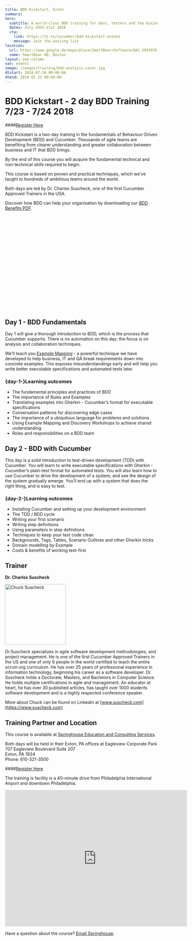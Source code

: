 ```yaml
---
title: BDD Kickstart, Exton
summary: 
hero:
  subtitle: A world-class BDD training for devs, testers and the business
  dates: July 20th-21st 2018
  cta:
    link: https://ti.to/cucumber/bdd-kickstart-exton1
    message: Join the waiting list
location:
  url: https://www.google.de/maps/place/SmartBear+Software/@42.3954978,-71.081084,17z/data=!3m1!4b1!4m5!3m4!1s0x89e316a31ac335f7:0xa5fa6e1929085ea2!8m2!3d42.3954978!4d-71.0788953
  name: SmartBear HQ, Boston
layout: one-column
nav: events
image: /images/training/bdd-analysis-cover.jpg
dtstart: 2018-07-20 00:00:00
dtend: 2018-07-22 00:00:00
---
```


# BDD Kickstart - 2 day BDD  Training 7/23 - 7/24 2018

####[Register Here](http://www.springhouse.com/registration?EventId=f7c7449a-aa44-e811-87a2-00155d0a1406)

BDD Kickstart is a two-day training in the fundamentals of Behaviour-Driven Development (BDD) and Cucumber. Thousands of agile teams are benefiting from clearer understanding and greater collaboration between business and IT that BDD brings.

By the end of this course you will acquire the fundamental technical and non-technical skills required to begin.

This course is based on proven and practical techniques, which we've taught to hundreds of ambitious teams around the world.

Both days are led by Dr. Charles Suscheck, one of the first Cucumber Approved Trainers in the USA.

Discover how BDD can help your organisation by downloading our [BDD Benefits PDF](https://cucumber.io/bdd-benefits.pdf).

<div class="row"><div class="col-md-6 col-md-offset-3"><script src="//fast.wistia.com/embed/medias/953ry8h08l.jsonp" async></script><script src="//fast.wistia.com/assets/external/E-v1.js" async></script><div class="wistia_responsive_padding" style="padding:56.25% 0 28px 0;position:relative;"><div class="wistia_responsive_wrapper" style="height:100%;left:0;position:absolute;top:0;width:100%;"><div class="wistia_embed wistia_async_953ry8h08l videoFoam=true" style="height:100%;width:100%">&nbsp;</div></div></div></div></div>


## Day 1 - BDD Fundamentals

Day 1 will give a thorough introduction to BDD, which is the process that Cucumber supports. There is no automation on this day; the focus is on analysis and collaboration techniques.

We’ll teach you [Example Mapping](https://cucumber.io/blog/2015/12/08/example-mapping-introduction) - a powerful technique we have developed to help business, IT and QA break requirements down into concrete examples. This exposes misunderstandings early and will help you write better executable specifications and automated tests later.

### {day-1-}Learning outcomes
* The fundamental principles and practices of BDD
* The importance of Rules and Examples
* Translating examples into Gherkin - Cucumber’s format for executable specifications
* Conversation patterns for discovering edge cases
* The importance of a ubiquitous language for problems and solutions
* Using Example Mapping and Discovery Workshops to achieve shared understanding
* Roles and responsibilities on a BDD team


## Day 2 - BDD with Cucumber

This day is a solid introduction to test-driven development (TDD) with Cucumber. You will learn to write executable specifications with Gherkin - Cucumber’s plain-text format for automated tests. You will also learn how to use Cucumber to drive the development of a system, and see the design of the system gradually emerge. You’ll end up with a system that does the right thing, and is easy to test.

### {day-2-}Learning outcomes
* Installing Cucumber and setting up your development environment
* The TDD / BDD cycle
* Writing your first scenario
* Writing step definitions
* Using parameters in step definitions
* Techniques to keep your test code clean
* Backgrounds, Tags, Tables, Scenario Outlines and other Gherkin tricks
* Domain modelling by Example
* Costs & benefits of working test-first

## Trainer

**Dr. Charles Suscheck**

<img src="{{ site.url }}/images/headshots/chuck.png" alt="Chuck Suscheck" height="200" width="200">


Dr.Suscheck specializes in agile software development methodologies, and project management.  He is one of the first Cucumber Approved Trainers in the US and one of only 6 people in the world certified to teach the entire scrum.org curriculum. He has over 25 years of professional experience in information technology, beginning his career as a software developer.  Dr. Suscheck holds a Doctorate, Masters, and Bachelors in Computer Science. He holds multiple certifications in agile and management.  An educator at heart, he has over 30 published articles, has taught over 1000 students software development and is a highly respected conference speaker. 

More about Chuck can be found on Linkedin at [www.suscheck.com](https://www.suscheck.com)

## Training Partner and Location

This course is available at [Springhouse Education and Consulting Services](https://www.springhouse.com/). 

Both days will be held in their Exton, PA offices at   Eagleview Corporate Park  
707 Eagleview Boulevard
Suite 207  
Exton, PA 1934  
Phone: 610-321-3500

####[Register Here](http://www.springhouse.com/registration?EventId=f7c7449a-aa44-e811-87a2-00155d0a1406)

The training is facility is a 40-minute drive from Philadelphia International Airport and downtown Philadelphia. 

<iframe src="https://www.google.com/maps/embed?pb=!1m18!1m12!1m3!1d3053.423526733442!2d-75.6783492488122!3d40.06596398471984!2m3!1f0!2f0!3f0!3m2!1i1024!2i768!4f13.1!3m3!1m2!1s0x89c68ad320cb0161%3A0x24731d24789ccc11!2s707+Eagleview+Blvd%2C+Exton%2C+PA+19341!5e0!3m2!1sen!2sus!4v1525521487954" width="600" height="450" frameborder="0" style="border:0" allowfullscreen></iframe> 

Have a question about the course? <a href="mailto:info@springhouse.com">Email Springhouse</a>.

<!-- Drip -->
<script type="text/javascript">
  var _dcq = _dcq || [];
  var _dcs = _dcs || {}; 
  _dcs.account = '7849462';
  
  (function() {
    var dc = document.createElement('script');
    dc.type = 'text/javascript'; dc.async = true; 
    dc.src = '//tag.getdrip.com/7849462.js';
    var s = document.getElementsByTagName('script')[0];
    s.parentNode.insertBefore(dc, s);
  })();
</script>
